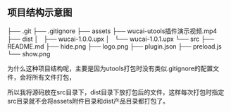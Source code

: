 ## 项目结构示意图

├── .git
├── .gitignore
├── assets
    ├── wucai-utools插件演示视频.mp4
├── dist
│   ├── wucai-1.0.0.upx
│   └── wucai-1.0.1.upx
└── src
    ├── README.md
    ├── hide.png
    ├── logo.png
    ├── plugin.json
    ├── preload.js
    └── show.png

为什么这种项目结构呢，主要是因为utools打包时没有类似.gitignore的配置文件，会将所有文件打包，

所以我将源码放在src目录下，dist目录下放打包后的文件，这样每次打包时指定src目录就不会将assets附件目录和dist产品目录都打包了。


